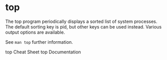 # top

The top program periodically displays a sorted list of system processes.  The default sorting key is pid, but other keys can be used instead.  Various output options are available.

See `man top` further information.

<BadgeLink badgeText='Cheat Sheet' colorScheme='blue' href='https://gist.github.com/ericandrewlewis/4983670c508b2f6b181703df43438c37'>top Cheat Sheet</BadgeLink>
<BadgeLink badgeText='Documentation' colorScheme='blue' href='https://man7.org/linux/man-pages/man1/top.1.html'>top Documentation</BadgeLink>
